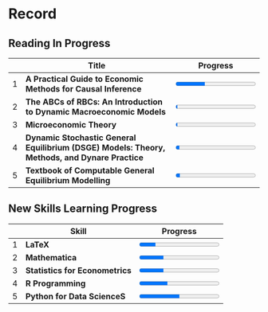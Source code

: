 # Record

## Reading In Progress
|   | Title                                                                                          | Progress                                |
|---|------------------------------------------------------------------------------------------------|-----------------------------------------|
| 1 | **A Practical Guide to Economic Methods for Causal Inference**                                 | <progress value=120 max=329></progress> |
| 2 | **The ABCs of RBCs: An Introduction to Dynamic Macroeconomic Models**                          | <progress value=10 max=442></progress>  |
| 3 | **Microeconomic Theory**                                                                       | <progress value=10 max=458></progress>  |
| 4 | **Dynamic Stochastic General Equilibrium (DSGE) Models: Theory, Methods, and Dynare Practice** | <progress value=25 max=550></progress>  |
| 5 | **Textbook of Computable General Equilibrium Modelling**                                       | <progress value=10 max=182></progress>  |


## New Skills Learning  Progress
|   | Skill                           | Progress                               |
|---|---------------------------------|----------------------------------------|
| 1 | **LaTeX**                       | <progress value=20 max=100></progress> |
| 2 | **Mathematica**                 | <progress value=30 max=100></progress> |
| 3 | **Statistics for Econometrics** | <progress value=30 max=100></progress> |
| 4 | **R Programming**               | <progress value=35 max=100></progress> |
| 5 | **Python for Data ScienceS**    | <progress value=50 max=100></progress> |
